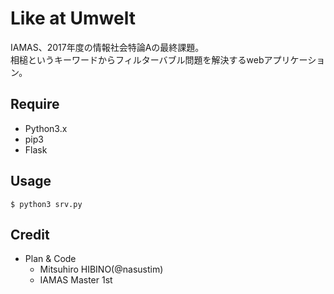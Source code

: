 # Like at Umwelt
IAMAS、2017年度の情報社会特論Aの最終課題。  
相槌というキーワードからフィルターバブル問題を解決するwebアプリケーション。 

## Require
- Python3.x
- pip3
- Flask

## Usage
	$ python3 srv.py

## Credit
- Plan & Code
	- Mitsuhiro HIBINO(@nasustim)
	- IAMAS Master 1st 